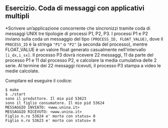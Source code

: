 ## Esercizio. Coda di messaggi con applicativi multipli

*Scrivere un’applicazione concorrente che sincronizzi tramite coda di messaggi UNIX tre tipologie di processi P1, P2, P3. I processi P1 e P2 inviano sulla coda un messaggio del tipo ``(PROCESS_ID, FLOAT_VALUE)``, dove il ``PROCESS_ID`` è la stringa ``"P1"`` o ``"P2"`` (a seconda del processo), mentre FLOAT_VALUE è un valore float generato casualmente nell'intervallo ``[i_dx,i_sx]``.
Il processo P3 dovrà ricevere 22 messaggi, 11 da parte del processo P1 e 11 dal processo P2, e calcolare la media cumulativa delle 2 serie. Al termine dei 22 messaggi ricevuti, il processo P3 stampa a video le medie calcolate. 

Compilare ed eseguire il codice:

```console
$ make
$ ./start
sono il produttore. Il mio pid 53623
sono il figlio consumatore. Il mio pid 53624
MESSAGGIO INVIATO: <www.unina.it>
MESSAGGIO RICEVUTO: <www.unina.it>
Figlio n.ro 53624 e' morto con status= 0
Figlio n.ro 53623 e' morto con status= 0
```





